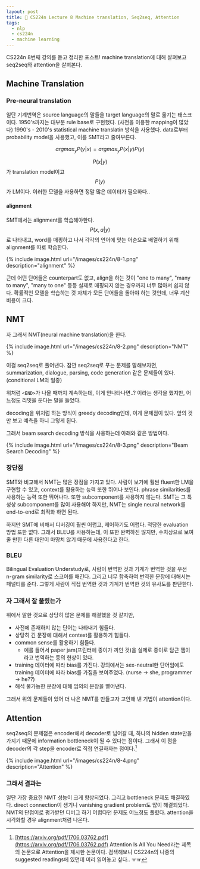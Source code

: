 ```yaml
---
layout: post
title: 📕 CS224n Lecture 8 Machine translation, Seq2seq, Attention
tags:
  - nlp
  - cs224n
  - machine learning
---
```


CS224n 8번째 강의를 듣고 정리한 포스트! machine translation에 대해 살펴보고 seq2seq와 attention을 살펴본다.

## Machine Translation

### Pre-neural translation

일단 기계번역은 source language의 말들을 target language의 말로 옮기는 태스크이다. 1950's까지는 대부분 rule base로 구현했다. (사전을 이용한 mapping이 많았다) 1990's - 2010's statistical machine translatin 방식을 사용했다. data로부터 probability model을 사용했고, 이를 SMT라고 줄여부른다.

$$ argmax_y P(y|x) = argmax_y P(x|y)P(y) $$

$$P(x|y)$$
가 translation model이고 $$P(y)$$가 LM이다. 이러한 모델을 사용하면 정말 많은 데이터가 필요하다..

#### alignment

SMT에서는 alignment를 학습해야한다.
$$P(x,a|y)$$
로 나타내고, word를 매핑하고 나서 각각의 언어에 맞는 어순으로 배열하기 위해 alignment를 따로 학습한다.

{% include image.html url="/images/cs224n/8-1.png" description="alignment" %}

근데 어떤 단어들은 counterpart도 없고, align을 하는 것이 "one to many", "many to many", "many to one" 등등 실제로 매핑되지 않는 경우까지 너무 많아서 쉽지 않다. 확률적인 모델을 학습하는 것 자체가 모든 단어들을 돌아야 하는 것인데, 너무 계산 비용이 크다.

## NMT

자 그래서 NMT(neural machine translation)을 한다.

{% include image.html url="/images/cs224n/8-2.png" description="NMT" %}

이걸 seq2seq로 풀어낸다. 잠깐 seq2seq로 푸는 문제를 말해보자면, summarization, dialogue, parsing, code generation 같은 문제들이 있다. (conditional LM의 일종)

위처럼 `<END>`가 나올 때까지 계속하는데, 이게 안나타나면..? 이라는 생각을 했지만, 어느정도 리밋을 둔다는 말을 들었다.

decoding을 위처럼 하는 방식이 greedy decoding인데, 이게 문제점이 있다. 앞의 것만 보고 예측을 하니 그렇게 된다.

그래서 beam search decoding 방식을 사용하는데 아래와 같은 방법이다.

{% include image.html url="/images/cs224n/8-3.png" description="Beam Search Decoding" %}

### 장단점

SMT와 비교해서 NMT는 많은 장점을 가지고 있다. 사람이 보기에 훨씬 fluent한 LM을 구현할 수 있고, context를 활용하는 능력 또한 뛰어나 보인다. phrase similarities를 사용하는 능력 또한 뛰어나다. 또한 subcomponent를 사용하지 않는다. SMT는 그 특성상 subcomponent를 많이 사용해야 하지만, NMT는 single neural network를 end-to-end로 최적화 하면 된다.

하지만 SMT에 비해서 디버깅이 훨씬 어렵고, 제어하기도 어렵다. 적당한 evaluation 방법 또한 없다. 그래서 BLEU를 사용하는데, 이 또한 완벽하진 않지만, 수치상으로 보여줄 만한 다른 대안이 마땅치 않기 때문에 사용한다고 한다.

### BLEU

Bilingual Evaluation Understudy로, 사람이 번역한 것과 기계가 번역한 것을 우선 n-gram similarity로 스코어를 매긴다. 그리고 너무 함축하여 번역한 문장에 대해서는 패널티를 준다. 그렇게 사람이 직접 번역한 것과 기계가 번역한 것의 유사도를 판단한다.

### 자 그래서 잘 풀렸는가

위에서 말한 것으로 상당히 많은 문제를 해결했을 것 같지만,

* 사전에 존재하지 않는 단어는 나타내기 힘들다.
* 상당히 긴 문장에 대해서 context를 활용하기 힘들다.
* common sense를 활용하기 힘들다.
  * 예를 들어서 paper jam(프린터에 종이가 끼인 것)을 실제로 종이로 담근 잼이라고 번역하는 등의 현상이 있다.
* training 데이터에 따라 bias를 가진다. 강의에서는 sex-neutral한 단어임에도 training 데이터에 따라 bias를 가짐을 보여주었다. (nurse -> she, programmer -> he??)
* 해석 불가능한 문장에 대해 임의의 문장을 뱉어낸다.

그래서 위의 문제들이 있어 더 나은 NMT를 만들고자 고안해 낸 기법이 attention이다.

## Attention

seq2seq의 문제점은 encoder에서 decoder로 넘어갈 때, 하나의 hidden state만을 가지기 때문에 information bottleneck이 될 수 있다는 점이다. 그래서 이 점을 decoder의 각 step을 encoder로 직접 연결하자는 점이다.[^attention]

{% include image.html url="/images/cs224n/8-4.png" description="Attention" %}

### 그래서 결과는

일단 가장 중요한 NMT 성능이 크게 향상되었다. 그리고 bottleneck 문제도 해결하였다. direct connection이 생기니 vanishing gradient problem도 많이 해결되었다. NMT의 단점이로 평가받던 디버그 하기 어렵다던 문제도 어느정도 풀렸다. attention을 시각화할 경우 alignment처럼 나온다.

[^attention]: [https://arxiv.org/pdf/1706.03762.pdf](https://arxiv.org/pdf/1706.03762.pdf) Attention Is All You Need라는 제목의 논문으로 Attention을 제시한 논문이다. 검색해보니 CS224n의 나중의 suggested readings에 있던데 미리 읽어놓고 싶다.. ㅠㅠ

